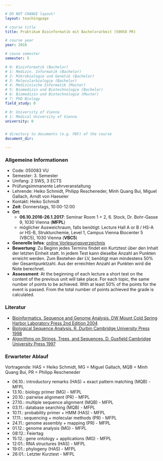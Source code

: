 ```yaml
---

# DO NOT CHANGE layout!
layout: teachingpage

# course title
title: Praktikum Bioinformatik mit Bachelorarbeit (50058 PR)

# course year
year: 2016

# couse semester
semester: 5

# 0: Bioinformatik (Bachelor)
# 1: Medizin. Informatik (Bachelor)
# 2: Mikrobiologie und Genetik (Bachelor)
# 3: Molecularbiologie (Bachelor)
# 4: Medizinische Informatik (Master)
# 5: Biomedizin und Biotechnologie (Bachelor)
# 6: Biomedizin und Biotechnologie (Master)
# 7: PhD Biology
field_study: 0

# 0: University of Vienna
# 1: Medical University of Vienna
university: 0


# directory to documents (e.g. PDF) of the course
document_dir: 

---
```



<!-- BEGIN COURSE CONTENT -->

### Allgemeine Informationen
<div class="hline"></div>

* Code: 050083 VU
* Semester: 3. Semester
* Umfang: 2 SWS, 3 ECTS
* Prüfungsimmanente Lehrveranstaltung
* Lehrende:  Heiko Schmidt, Philipp Rescheneder, Minh Quang Bui, Miguel Gallach, Arndt von Haeseler
* Kontakt:  Heiko Schmidt
* __Zeit__: Donnerstags, 10:00-12:00
* __Ort__: 
  * __06.10.2016-26.1.2017__: Seminar Room 1 + 2, 6. Stock, Dr. Bohr-Gasse 9, 1030 Vienna (__MFPL__)
  * möglicher Ausweichraum, falls benötigt: Lecture Hall A or B / HS-A or HS-B, Strukturchemie, Level 1, Campus Vienna Biocenter 5 (VBC5), 1030 Vienna (__VBC5__)
* __Generelle Infos__: [online Vorlesungsverzeichnis](http://online.univie.ac.at/vlvz?titel=&match_t=substring&match=substring&lvnr=050083&sprachauswahl=-1&semester=current&extended=Y)
* __Bewertung__: Zu Beginn jedes Termins findet ein Kurtztest über den Inhalt der letzten Einheit statt. In jedem Test kann dieselbe Anzahl an Punkten erreicht werden. Zum Bestehen der LV, benötigt man mindestens 50% der Gesamtpunktzahl. Aus der erreichten Anzahl an Punkten wird die Note berechnet.
* __Assessment__: At the beginning of each lecture a short test on the content of the previous unit will take place. For each topic, the same number of points to be achieved. With at least 50% of the points for the event is passed. From the total number of points achieved the grade is calculated.

### Literatur
<div class="hline"></div>

* [Bioinformatics, Sequence and Genome Analysis. DW Mount Cold Spring Harbor Laboratory Press 2nd Edition 2004](http://www.bioinformaticsonline.org/)
* [Biological Sequence Analysis. R. Durbin Cambridge University Press 1998](http://books.google.at/books?id=R5P2GlJvigQC)
* [Algorithms on Strings, Trees, and Sequences. D. Gusfield Cambridge University Press 1997](http://books.google.at/books?id=STGlsyqtjYMC) 

### Erwarteter Ablauf 
<div class="hline"></div>

Vortragende: HAS = Heiko Schmidt, MG = Miguel Gallach, MQB = Minh Quang Bui, PR = Philipp Rescheneder

* 06.10.: introductory remarks (HAS) + exact pattern matching (MQB) - MFPL
* 13.10.: biology primer (MG) - MFPL
* 20.10.: pairwise alignment (PR) - MFPL
* 27.10.: multiple sequence alignment (MQB) - MFPL
* 03.11.: database searching (MQB) - MFPL
* 10.11.: probability primer + HMM (HAS) - MFPL
* 17.11.: sequencing + molecular methods (PR) - MFPL
* 24.11.: genome assembly + mapping (PR) - MFPL
* 01.12.: genome analysis (MG) - MFPL
* 08:12.: Feiertag
* 15:12.: gene ontology + applications (MG) - MFPL
* 12:01.: RNA structures (HAS) - MFPL
* 19:01.: phylogeny (HAS) - MFPL
* 26:01.: Letzter Kurztest - MFPL
 
<!-- END COURSE CONTENT -->
